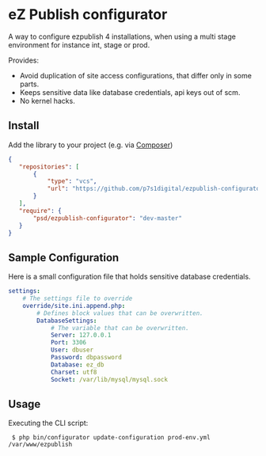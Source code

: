 # eZ Publish configurator


A way to configure ezpublish 4 installations, when using a multi stage environment for instance int, stage or prod.

Provides:

* Avoid duplication of site access configurations, that differ only in some parts.
* Keeps sensitive data like database credentials, api keys out of scm.
* No kernel hacks.

## Install


Add the library to your project (e.g. via [Composer](http://getcomposer.org/))

 ```json
 {
    "repositories": [
        {
            "type": "vcs",
            "url": "https://github.com/p7s1digital/ezpublish-configurator"
        }
    ],
    "require": {
        "psd/ezpublish-configurator": "dev-master"
    }
 }
 ```

## Sample Configuration

Here is a small configuration file that holds sensitive database credentials.

```yaml
settings:
    # The settings file to override
    override/site.ini.append.php:
        # Defines block values that can be overwritten.
        DatabaseSettings:
            # The variable that can be overwritten.
            Server: 127.0.0.1
            Port: 3306
            User: dbuser
            Password: dbpassword
            Database: ez_db
            Charset: utf8
            Socket: /var/lib/mysql/mysql.sock
```

## Usage

Executing the CLI script:

```shell
 $ php bin/configurator update-configuration prod-env.yml /var/www/ezpublish
 ```
